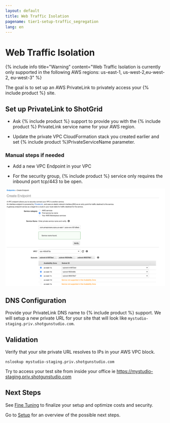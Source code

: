 ```yaml
---
layout: default
title: Web Traffic Isolation
pagename: tier1-setup-traffic_segregation
lang: en
---
```


# Web Traffic Isolation

{% include info title="Warning" content="Web Traffic Isolation is currently only supported in the following AWS regions: us-east-1, us-west-2,eu-west-2, eu-west-3" %}

The goal is to set up an AWS PrivateLink to privately access your {% include product %} site.

## Set up PrivateLink to ShotGrid

  * Ask {% include product %} support to provide you with the {% include product %} PrivateLink service name for your AWS region.

  * Update the private VPC CloudFormation stack you created earlier and set {% include product %}PrivateServiceName parameter.

### Manual steps if needed

  * Add a new VPC Endpoint in your VPC

  * For the security group, {% include product %} service only requires the inbound port tcp/443 to be open.

![Create endpoint](../images/tier1-endpoint-create_privatelink.png)


## DNS Configuration

Provide your PrivateLink DNS name to {% include product %} support. We will setup a new private URL for your site that will look like `mystudio-staging.priv.shotgunstudio.com`.

## Validation

Verify that your site private URL resolves to IPs in your AWS VPC block.

```
nslookup mystudio-staging.priv.shotgunstudio.com
```

Try to access your test site from inside your office ie https://mystudio-staging.priv.shotgunstudio.com

## Next Steps

See [Fine Tuning](./tuning.md) to finalize your setup and optimize costs and security.

Go to [Setup](./setup.md) for an overview of the possible next steps.